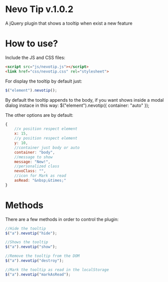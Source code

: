 Nevo Tip v.1.0.2
================
A jQuery plugin that shows a tooltip when exist a new feature

How to use?
===========
Include the JS and CSS files:

```html
<script src="js/nevotip.js"></script>
<link href="css/nevotip.css" rel="stylesheet">
```
For display the tooltip by default just:
```javascript
$("element").nevotip();
```
By default the tooltip appends to the body, if you want shows inside a modal dialog instace in this way:
$("element").nevotip({ container: "auto" });

The other options are by default:
```javascript
{
	//x position respect element
	x: 15,
	//y position respect element
	y: 10,
	//container just body or auto
	container: "body",
	//message to show
	message: "New!",
	//personalized class
	nevoClass: "",
	//icon for Mark as read
	asRead: "&nbsp;&times;"
}
```

Methods
=======
There are a few methods in order to control the plugin:

```javascript
//Hide the tooltip
$("a").nevotip("hide");

//Shows the tooltip
$("a").nevotip("show");

//Remove the tooltip from the DOM
$("a").nevotip("destroy");

//Mark the tooltip as read in the localStorage
$("a").nevotip("markAsRead");
```